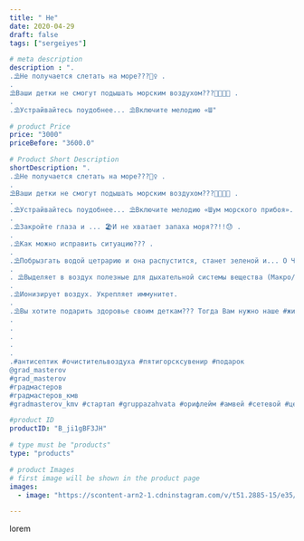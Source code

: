 ```yaml
---
title: " Не"
date: 2020-04-29
draft: false
tags: ["sergeiyes"]

# meta description
description : ".
.⛱️Не получается слетать на море???🏊‍♀️ .
.
⛱️Ваши детки не смогут подышать морским воздухом???👨‍👩‍👧‍👦 .
.
.⛱️Устрайвайтесь поудобнее... ⛱️Включите мелодию «Ш"

# product Price
price: "3000"
priceBefore: "3600.0"

# Product Short Description
shortDescription: ".
.⛱️Не получается слетать на море???🏊‍♀️ .
.
⛱️Ваши детки не смогут подышать морским воздухом???👨‍👩‍👧‍👦 .
.
.⛱️Устрайвайтесь поудобнее... ⛱️Включите мелодию «Шум морского прибоя».
.
.⛱️Закройте глаза и ... 🏖И не хватает запаха моря??!!😓 .
.
.⛱️Как можно исправить ситуацию??? .
.
.⛱️Побрызгать водой цетрарию и она распустится, станет зеленой и... О ЧУДО НАЧИНАЕТ ПАХНУТЬ МОРЕМ!!!
.
. ⛱️Выделяет в воздух полезные для дыхательной системы вещества (Макро/микро элементы, природный йод).
.
.⛱️Ионизирует воздух. Укрепляет иммунитет.
.
.⛱️Вы хотите подарить здоровье своим деткам??? Тогда Вам нужно наше #живоедерево. Пишите и звоните нам.😉.
.
.
.
.
.
.#антисептик #очистительвоздуха #пятигорсксувенир #подарок 
@grad_masterov
#grad_masterov
#градмастеров
#градмастеров_кмв
#gradmasterov_kmv #стартап #gruppazahvata #орифлейм #амвей #сетевой #цетрария #ручнаяработа #резьбаподереву #живоедерево #сетевоймаркетинг #стильжизни #исландскиймох #пятигорск #КРЫМ #Севастополь #бизнес #sergeystar #железноводск #ставрополь"

#product ID
productID: "B_ji1gBF3JH"

# type must be "products"
type: "products"

# product Images
# first image will be shown in the product page
images:
  - image: "https://scontent-arn2-1.cdninstagram.com/v/t51.2885-15/e35/94672561_838560746666680_1288127769261370997_n.jpg?se=8&tp=1&_nc_ht=scontent-arn2-1.cdninstagram.com&_nc_cat=104&_nc_ohc=kMKMErl-niwAX95Mbuj&ccb=7-4&oh=29fadd5255907f3375b60b3ada686b50&oe=6082F967&_nc_sid=86f79a&ig_cache_key=MjI5NzgzMzQ0NDk4MDc4MTYzOQ%3D%3D.2-ccb7-4"

---
```

lorem
